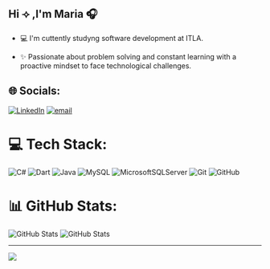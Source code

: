 ## Hi ⟢ ,I'm Maria 🎧

- 💻 I'm cuttently studyng software development at ITLA.

- ✨ Passionate about problem solving and constant learning with a proactive mindset to face technological challenges.

## 🌐 Socials:
[![LinkedIn](https://img.shields.io/badge/LinkedIn-%230077B5.svg?logo=linkedin&logoColor=white)](www.linkedin.com/in/maria-abreu-saiz-658b9a359) [![email](https://img.shields.io/badge/Email-D14836?logo=gmail&logoColor=white)](mailto:mariaabreums05@gmail.com) 

# 💻 Tech Stack:
![C#](https://img.shields.io/badge/c%23-%23239120.svg?style=for-the-badge&logo=csharp&logoColor=white)
![Dart](https://img.shields.io/badge/dart-%230175C2.svg?style=for-the-badge&logo=dart&logoColor=white)
![Java](https://img.shields.io/badge/java-%23ED8B00.svg?style=for-the-badge&logo=openjdk&logoColor=white) ![MySQL](https://img.shields.io/badge/mysql-4479A1.svg?style=for-the-badge&logo=mysql&logoColor=white) ![MicrosoftSQLServer](https://img.shields.io/badge/Microsoft%20SQL%20Server-CC2927?style=for-the-badge&logo=microsoft%20sql%20server&logoColor=white) ![Git](https://img.shields.io/badge/git-%23F05033.svg?style=for-the-badge&logo=git&logoColor=white) ![GitHub](https://img.shields.io/badge/github-%23121011.svg?style=for-the-badge&logo=github&logoColor=white)
# 📊 GitHub Stats:
![GitHub Stats](https://github-readme-stats.vercel.app/api?username=Mar-Saiz&theme=default&show_icons=true&hide_border=true&count_private=true)
![GitHub Stats](https://github-readme-stats.vercel.app/api/top-langs/?username=Mar-Saiz&theme=default&show_icons=true&hide_border=true&layout=compact)

---
[![](https://visitcount.itsvg.in/api?id=Mar-Saiz&icon=0&color=0)](https://visitcount.itsvg.in)


